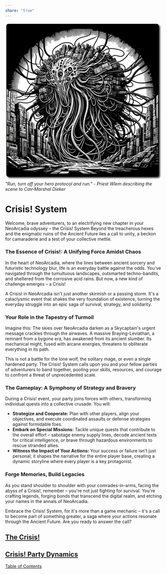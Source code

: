 ```yaml
---  
share: "true"  
---  
```

  
![crisis-beast](./crisis-beast.png)  
*"Run, turn off your hero protocol and run." - Priest Wlem describing the scene to Cav-Marshal Dieker*  
# Crisis! System  
  
Welcome, brave adventurers, to an electrifying new chapter in your NeoArcadia odyssey – the Crisis! System Beyond the treacherous hexes and the enigmatic ruins of the Ancient Future lies a call to unity, a beckon for camaraderie and a test of your collective mettle.   
  
### The Essence of Crisis!: A Unifying Force Amidst Chaos  
  
In the heart of NeoArcadia, where the lines between ancient sorcery and futuristic technology blur, life is an everyday battle against the odds. You've navigated through the tumultuous landscapes, outsmarted techno-bandits, and sheltered from the corrosive acid rains. But now, a new kind of challenge emerges – a Crisis!  
  
A Crisis! in NeoArcadia isn't just another skirmish or a passing storm. It's a cataclysmic event that shakes the very foundation of existence, turning the everyday struggle into an epic saga of survival, strategy, and solidarity.  
  
### Your Role in the Tapestry of Turmoil  
  
Imagine this: The skies over NeoArcadia darken as a Skycaptain's urgent message crackles through the airwaves. A massive Braying-Leviathan, a remnant from a bygone era, has awakened from its ancient slumber. Its mechanical might, fused with arcane energies, threatens to obliterate everything in its path.  
  
This is not a battle for the lone wolf, the solitary mage, or even a single hardened party. The Crisis! System calls upon you and your fellow parties of adventurers to band together, pooling your skills, resources, and courage to confront a threat of unprecedented scale.   
  
### The Gameplay: A Symphony of Strategy and Bravery  
  
During a Crisis! event, your party joins forces with others, transforming individual quests into a collective crusade. You will:  
  
- **Strategize and Cooperate:** Plan with other players, align your objectives, and execute coordinated assaults or defense strategies against formidable foes.  
- **Embark on Special Missions:** Tackle unique quests that contribute to the overall effort – sabotage enemy supply lines, decode ancient texts for critical intelligence, or brave through hazardous environments to rescue stranded allies.  
- **Witness the Impact of Your Actions:** Your success or failure isn't just personal; it shapes the narrative for the entire player base, creating a dynamic storyline where every player is a key protagonist.  
  
### Forge Memories, Build Legacies  
  
As you stand shoulder to shoulder with your comrades-in-arms, facing the abyss of a Crisis!, remember – you're not just fighting for survival. You're crafting legends, forging bonds that transcend the digital realm, and etching your names in the annals of NeoArcadia.  
  
Embrace the Crisis! System, for it's more than a game mechanic – it's a call to become part of something greater, a saga where your actions resonate through the Ancient Future. Are you ready to answer the call?  
  
## [The Crisis!](The%20Crisis!.html)  
## [Crisis! Party Dynamics](./Crisis!%20Party%20Dynamics.html)  
  
[Table of Contents](./Table%20of%20Contents.html)    
